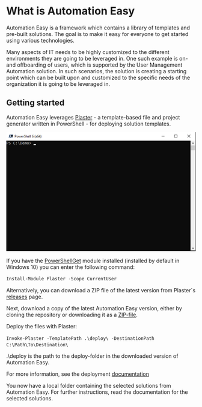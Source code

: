 ﻿# What is Automation Easy

Automation Easy is a framework which contains a library of templates and pre-built solutions.
The goal is to make it easy for everyone to get started using various technologies.

Many aspects of IT needs to be highly customized to the different environments they are going to be leveraged in.
One such example is on- and offboarding of users, which is supported by the User Management Automation solution.
In such scenarios, the solution is creating a starting point which can be built upon and customized to the specific needs of the organization it is going to be leveraged in.

## Getting started

Automation Easy leverages [Plaster](https://github.com/PowerShell/Plaster) - a template-based file and project generator written in PowerShell - for deploying solution templates.

![mkdocs](img/plaster_demo.gif)

If you have the [PowerShellGet](https://docs.microsoft.com/en-us/powershell/gallery/overview#powershellget-overviewadme) module installed (installed by default in Windows 10)
you can enter the following command:

```PowerShell
Install-Module Plaster -Scope CurrentUser
```

Alternatively, you can download a ZIP file of the latest version from Plaster`s [releases](https://github.com/PowerShell/Plaster/releases)
page.

Next, download a copy of the latest Automation Easy version, either by cloning the repository or downloading it as a [ZIP-file](https://github.com/CrayonAS/AutomationEasy/archive/master.zip).

Deploy the files with Plaster:

```Invoke-Plaster -TemplatePath .\deploy\ -DestinationPath C:\Path\To\Destination\```

.\deploy is the path to the deploy-folder in the downloaded version of Automation Easy.

For more information, see the deployment [documentation](Deploy/index.md)

You now have a local folder containing the selected solutions from Automation Easy. For further instructions, read the documentation for the selected solutions.